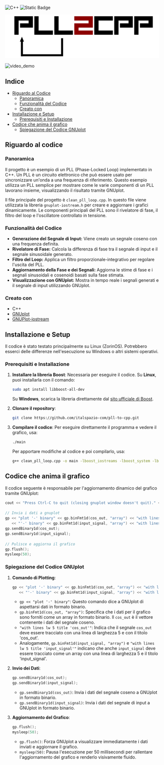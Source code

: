![C++](https://img.shields.io/badge/c++-%2300599C.svg?style=for-the-badge&logo=c%2B%2B&logoColor=white) ![Static Badge](https://img.shields.io/badge/Linux%20OS%20-%20Linux?style=flat&logo=linux&logoColor=heavenly&logoSize=big&color=black&link=https%3A%2F%2Fwww.linux.it%2F)

![logo](https://raw.githubusercontent.com/italspazio-com/pll-to-cpp/refs/heads/main/logo/logo.png)


![video_demo](https://github.com/italspazio-com/pll-to-cpp/blob/main/demo.gif)

## Indice

- [Riguardo al Codice](#riguardo-al-codice)
  - [Panoramica](#panoramica)
  - [Funzionalità del Codice](#funzionalità-del-codice)
  - [Creato con](#creato-con)
- [Installazione e Setup](#installazione-e-setup)
  - [Prerequisiti e Installazione](#prerequisiti-e-installazione)
- [Codice che anima il grafico](#codice-che-anima-il-grafico)
  - [Spiegazione del Codice GNUplot](#spiegazione-del-codice-gnuplot)

## Riguardo al codice

### Panoramica

Il progetto è un esempio di un PLL (Phase-Locked Loop) implementato in C++. Un PLL è un circuito elettronico che può essere usato per sincronizzare un'onda a una frequenza di riferimento. Questo esempio utilizza un PLL semplice per mostrare come le varie componenti di un PLL lavorano insieme, visualizzando il risultato tramite GNUplot.

Il file principale del progetto è `clean_pll_loop.cpp`. In questo file viene utilizzata la libreria `gnuplot-iostream.h` per creare e aggiornare i grafici dinamicamente. Le componenti principali del PLL sono il rivelatore di fase, il filtro del loop e l'oscillatore controllato in tensione.

### Funzionalità del Codice

- **Generazione del Segnale di Input:** Viene creato un segnale coseno con una frequenza definita.
- **Rivelatore di Fase:** Calcola la differenza di fase tra il segnale di input e il segnale sinusoidale generato.
- **Filtro del Loop:** Applica un filtro proporzionale-integrativo per regolare l'uscita del PLL.
- **Aggiornamento della Fase e dei Segnali:** Aggiorna le stime di fase e i segnali sinusoidali e cosenoidi basati sulla fase stimata.
- **Visualizzazione con GNUplot:** Mostra in tempo reale i segnali generati e il segnale di input utilizzando GNUplot.

### Creato con

- C++
- [GNUplot](http://www.gnuplot.info/)
- [GNUPlot-iostream](https://stahlke.org/dan/gnuplot-iostream/)

## Installazione e Setup

Il codice è stato testato principalmente su Linux (ZorinOS). Potrebbero esserci delle differenze nell'esecuzione su Windows o altri sistemi operativi.

### Prerequisiti e Installazione

1. **Installare la libreria Boost**: Necessaria per eseguire il codice. Su **Linux**, puoi installarla con il comando:

   ```bash
   sudo apt install libboost-all-dev
   ```

   Su **Windows**, scarica la libreria direttamente dal [sito ufficiale di Boost](https://www.boost.org/users/download/).

2. **Clonare il repository**:

   ```bash
   git clone https://github.com/italspazio-com/pll-to-cpp.git
   ```

3. **Compilare il codice**:
   Per eseguire direttamente il programma e vedere il grafico, usa:
   ```bash
   ./main
   ```
   Per apportare modifiche al codice e poi compilarlo, usa:
   ```bash
   g++ clean_pll_loop.cpp -o main -lboost_iostreams -lboost_system -lboost_filesystem
   ```

## Codice che anima il grafico

Il codice seguente è responsabile per l'aggiornamento dinamico del grafico tramite GNUplot:

```cpp
cout << "Press Ctrl-C to quit (closing gnuplot window doesn't quit)." << endl;

// Invia i dati a gnuplot
gp << "plot '-' binary" << gp.binFmt1d(cos_out, "array") << "with lines lw 5 title 'cos_out', "
   << "'-' binary" << gp.binFmt1d(input_signal, "array") << "with lines lw 5 title 'input_signal'\n";
gp.sendBinary1d(cos_out);
gp.sendBinary1d(input_signal);

// Pulisce e aggiorna il grafico
gp.flush();
mysleep(50);
```

### Spiegazione del Codice GNUplot

1. **Comando di Plotting**:

   ```cpp
   gp << "plot '-' binary" << gp.binFmt1d(cos_out, "array") << "with lines lw 5 title 'cos_out', "
      << "'-' binary" << gp.binFmt1d(input_signal, "array") << "with lines lw 5 title 'input_signal'\n";
   ```

   - `gp << "plot '-' binary"`: Questo comando dice a GNUplot di aspettarsi dati in formato binario.
   - `gp.binFmt1d(cos_out, "array")`: Specifica che i dati per il grafico sono forniti come un array in formato binario. Il `cos_out` è il vettore contenente i dati del segnale coseno.
   - `"with lines lw 5 title 'cos_out'"`: Indica che il segnale `cos_out` deve essere tracciato con una linea di larghezza 5 e con il titolo 'cos_out'.
   - Analogamente, `gp.binFmt1d(input_signal, "array")` e `"with lines lw 5 title 'input_signal'"` indicano che anche `input_signal` deve essere tracciato come un array con una linea di larghezza 5 e il titolo 'input_signal'.

2. **Invio dei Dati**:

   ```cpp
   gp.sendBinary1d(cos_out);
   gp.sendBinary1d(input_signal);
   ```

   - `gp.sendBinary1d(cos_out)`: Invia i dati del segnale coseno a GNUplot in formato binario.
   - `gp.sendBinary1d(input_signal)`: Invia i dati del segnale di input a GNUplot in formato binario.

3. **Aggiornamento del Grafico**:
   ```cpp
   gp.flush();
   mysleep(50);
   ```
   - `gp.flush()`: Forza GNUplot a visualizzare immediatamente i dati inviati e aggiornare il grafico.
   - `mysleep(50)`: Pausa l'esecuzione per 50 millisecondi per rallentare l'aggiornamento del grafico e renderlo visivamente fluido.
